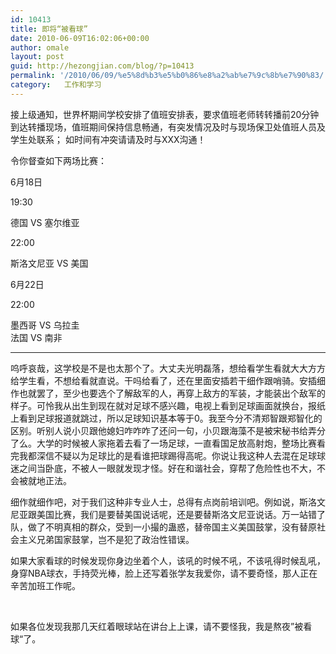 ```yaml
---
id: 10413
title: 即将“被看球”
date: 2010-06-09T16:02:06+00:00
author: omale
layout: post
guid: http://hezongjian.com/blog/?p=10413
permalink: '/2010/06/09/%e5%8d%b3%e5%b0%86%e8%a2%ab%e7%9c%8b%e7%90%83/'
category:   工作和学习  
---
```

接上级通知，世界杯期间学校安排了值班安排表，要求值班老师转转播前20分钟到达转播现场，值班期间保持信息畅通，有突发情况及时与现场保卫处值班人员及学生处联系； 如时间有冲突请请及时与XXX沟通！

令你督查如下两场比赛：

6月18日

19:30

德国 VS 塞尔维亚

22:00

斯洛文尼亚 VS 美国

6月22日

22:00

<font class="font6">墨西哥</font> <font class="font7">VS </font><font class="font6">乌拉圭</font><font class="font7"><br /> </font><font class="font6">法国</font> <font class="font7">VS </font><font class="font6">南非</font>

* * *

呜呼哀哉，这学校是不是也太那个了。大丈夫光明磊落，想给看学生看就大大方方给学生看，不想给看就直说。干吗给看了，还在里面安插若干细作跟哨骑。安插细作也就罢了，至少也要选个了解敌军的人，再穿上敌方的军装，才能装出个敌军的样子。可怜我从出生到现在就对足球不感兴趣，电视上看到足球画面就换台，报纸上看到足球报道就跳过，所以足球知识基本等于0。我至今分不清郑智跟郑智化的区别。听别人说小贝跟他媳妇咋咋咋了还问一句，小贝跟海藻不是被宋秘书给弄分了么。大学的时候被人家拖着去看了一场足球，一直看国足放高射炮，整场比赛看完我都深信不疑以为足球比的是看谁把球踢得高呢。你说让我这种人去混在足球球迷之间当卧底，不被人一眼就发现才怪。好在和谐社会，穿帮了危险性也不大，不会被就地正法。

细作就细作吧，对于我们这种非专业人士，总得有点岗前培训吧。例如说，斯洛文尼亚跟美国比赛，我们是要替美国说话呢，还是要替斯洛文尼亚说话。万一站错了队，做了不明真相的群众，受到一小撮的蛊惑，替帝国主义美国鼓掌，没有替原社会主义兄弟国家鼓掌，岂不是犯了政治性错误。

如果大家看球的时候发现你身边坐着个人，该吼的时候不吼，不该吼得时候乱吼，身穿NBA球衣，手持荧光棒，脸上还写着张学友我爱你，请不要奇怪，那人正在辛苦加班工作呢。

&nbsp;

如果各位发现我那几天红着眼球站在讲台上上课，请不要怪我，我是熬夜&rdquo;被看球&ldquo;了。